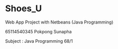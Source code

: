 # Shoes_U
Web App Project with Netbeans (Java Programming)

65114540345 Pokpong Sunapha

Subject : Java Programming 68/1
